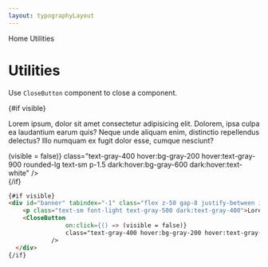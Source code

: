 ```yaml
---
layout: typographyLayout
---
```


<script>
	import { Htwo, ExampleDiv, GitHubSource, CompoDescription, TableProp, TableDefaultRow} from '../utils'
	import { Breadcrumb, BreadcrumbItem, CloseButton } from '$lib';
	import { Home } from 'svelte-heros';
  export let visible = true;
</script>

<Breadcrumb>
	<BreadcrumbItem href="/" icon={Home} variation="solid">Home</BreadcrumbItem>
	<BreadcrumbItem>Utilities</BreadcrumbItem>
</Breadcrumb>

<h1 class="text-3xl w-full dark:text-white pt-8 pb-4">Utilities</h1>

<Htwo label="CloseButton" />

Use `CloseButton` component to close a component.

<ExampleDiv>
{#if visible}
<div id="banner" tabindex="-1" class="flex z-50 gap-8 justify-between items-start py-3 px-4 w-full bg-gray-50 border border-b border-gray-200 sm:items-center dark:border-gray-700 lg:py-4 dark:bg-gray-800">
    <p class="text-sm font-light text-gray-500 dark:text-gray-400">Lorem ipsum, dolor sit amet consectetur adipisicing elit. Dolorem, ipsa culpa ea laudantium earum quis? Neque unde aliquam enim, distinctio repellendus delectus? Illo numquam ex fugit dolor esse, cumque nesciunt?</p>
    <CloseButton
				on:click={() => (visible = false)}
				class="text-gray-400 hover:bg-gray-200 hover:text-gray-900 rounded-lg text-sm p-1.5 dark:hover:bg-gray-600 dark:hover:text-white"
			/>
  </div>
{/if}
</ExampleDiv>

```html
{#if visible}
<div id="banner" tabindex="-1" class="flex z-50 gap-8 justify-between items-start py-3 px-4 w-full bg-gray-50 border border-b border-gray-200 sm:items-center dark:border-gray-700 lg:py-4 dark:bg-gray-800">
    <p class="text-sm font-light text-gray-500 dark:text-gray-400">Lorem ipsum, dolor sit amet consectetur adipisicing elit. Dolorem, ipsa culpa ea laudantium earum quis? Neque unde aliquam enim, distinctio repellendus delectus? Illo numquam ex fugit dolor esse, cumque nesciunt?</p>
    <CloseButton
				on:click={() => (visible = false)}
				class="text-gray-400 hover:bg-gray-200 hover:text-gray-900 rounded-lg text-sm p-1.5 dark:hover:bg-gray-600 dark:hover:text-white"
			/>
  </div>
{/if}
```